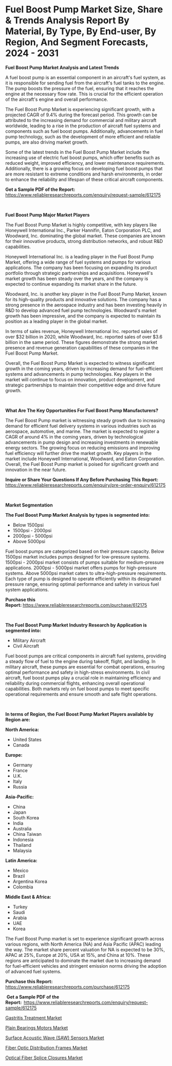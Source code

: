 <p><h1>Fuel Boost Pump Market Size, Share & Trends Analysis Report By Material, By Type, By End-user, By Region, And Segment Forecasts, 2024 - 2031</h1></p><p><strong>Fuel Boost Pump Market Analysis and Latest Trends</strong></p>
<p><p>A fuel boost pump is an essential component in an aircraft's fuel system, as it is responsible for sending fuel from the aircraft's fuel tanks to the engine. The pump boosts the pressure of the fuel, ensuring that it reaches the engine at the necessary flow rate. This is crucial for the efficient operation of the aircraft's engine and overall performance.</p><p>The Fuel Boost Pump Market is experiencing significant growth, with a projected CAGR of 9.4% during the forecast period. This growth can be attributed to the increasing demand for commercial and military aircraft worldwide, leading to a rise in the production of aircraft fuel systems and components such as fuel boost pumps. Additionally, advancements in fuel pump technology, such as the development of more efficient and reliable pumps, are also driving market growth.</p><p>Some of the latest trends in the Fuel Boost Pump Market include the increasing use of electric fuel boost pumps, which offer benefits such as reduced weight, improved efficiency, and lower maintenance requirements. Additionally, there is a growing focus on developing fuel boost pumps that are more resistant to extreme conditions and harsh environments, in order to enhance the reliability and lifespan of these critical aircraft components.</p></p>
<p><strong>Get a Sample PDF of the Report:&nbsp;</strong> <a href="https://www.reliableresearchreports.com/enquiry/request-sample/612175">https://www.reliableresearchreports.com/enquiry/request-sample/612175</a></p>
<p>&nbsp;</p>
<p><strong>Fuel Boost Pump Major Market Players</strong></p>
<p><p>The Fuel Boost Pump Market is highly competitive, with key players like Honeywell International Inc., Parker Hannifin, Eaton Corporation PLC, and Woodward, Inc. dominating the global market. These companies are known for their innovative products, strong distribution networks, and robust R&D capabilities. </p><p>Honeywell International Inc. is a leading player in the Fuel Boost Pump Market, offering a wide range of fuel systems and pumps for various applications. The company has been focusing on expanding its product portfolio through strategic partnerships and acquisitions. Honeywell's market growth has been steady over the years, and the company is expected to continue expanding its market share in the future.</p><p>Woodward, Inc. is another key player in the Fuel Boost Pump Market, known for its high-quality products and innovative solutions. The company has a strong presence in the aerospace industry and has been investing heavily in R&D to develop advanced fuel pump technologies. Woodward's market growth has been impressive, and the company is expected to maintain its position as a leading player in the global market.</p><p>In terms of sales revenue, Honeywell International Inc. reported sales of over $32 billion in 2020, while Woodward, Inc. reported sales of over $3.6 billion in the same period. These figures demonstrate the strong market presence and revenue generation capabilities of these companies in the Fuel Boost Pump Market. </p><p>Overall, the Fuel Boost Pump Market is expected to witness significant growth in the coming years, driven by increasing demand for fuel-efficient systems and advancements in pump technologies. Key players in the market will continue to focus on innovation, product development, and strategic partnerships to maintain their competitive edge and drive future growth.</p></p>
<p>&nbsp;</p>
<p><strong>What Are The Key Opportunities For Fuel Boost Pump Manufacturers?</strong></p>
<p><p>The Fuel Boost Pump market is witnessing steady growth due to increasing demand for efficient fuel delivery systems in various industries such as aerospace, automotive, and marine. The market is expected to register a CAGR of around 4% in the coming years, driven by technological advancements in pump design and increasing investments in renewable energy sectors. The growing focus on reducing emissions and improving fuel efficiency will further drive the market growth. Key players in the market include Honeywell International, Woodward, and Eaton Corporation. Overall, the Fuel Boost Pump market is poised for significant growth and innovation in the near future.</p></p>
<p><strong>Inquire or Share Your Questions If Any Before Purchasing This Report:</strong> <a href="https://www.reliableresearchreports.com/enquiry/pre-order-enquiry/612175">https://www.reliableresearchreports.com/enquiry/pre-order-enquiry/612175</a></p>
<p>&nbsp;</p>
<p><strong>Market Segmentation</strong></p>
<p><strong>The Fuel Boost Pump Market Analysis by types is segmented into:</strong></p>
<p><ul><li>Below 1500psi</li><li>1500psi - 2000psi</li><li>2000psi - 5000psi</li><li>Above 5000psi</li></ul></p>
<p><p>Fuel boost pumps are categorized based on their pressure capacity. Below 1500psi market includes pumps designed for low-pressure systems. 1500psi - 2000psi market consists of pumps suitable for medium-pressure applications. 2000psi - 5000psi market offers pumps for high-pressure systems. Above 5000psi market caters to ultra-high-pressure requirements. Each type of pump is designed to operate efficiently within its designated pressure range, ensuring optimal performance and safety in various fuel system applications.</p></p>
<p><strong>Purchase this Report:&nbsp;</strong><a href="https://www.reliableresearchreports.com/purchase/612175">https://www.reliableresearchreports.com/purchase/612175</a></p>
<p>&nbsp;</p>
<p><strong>The Fuel Boost Pump Market Industry Research by Application is segmented into:</strong></p>
<p><ul><li>Military Aircraft</li><li>Civil Aircraft</li></ul></p>
<p><p>Fuel boost pumps are critical components in aircraft fuel systems, providing a steady flow of fuel to the engine during takeoff, flight, and landing. In military aircraft, these pumps are essential for combat operations, ensuring optimal performance and safety in high-stress environments. In civil aircraft, fuel boost pumps play a crucial role in maintaining efficiency and reliability during commercial flights, enhancing overall operational capabilities. Both markets rely on fuel boost pumps to meet specific operational requirements and ensure smooth and safe flight operations.</p></p>
<p>&nbsp;</p>
<p><strong>In terms of Region, the Fuel Boost Pump Market Players available by Region are:</strong></p>
<p>
    <p> <strong> North America: </strong>
        <ul>
            <li>United States</li>
            <li>Canada</li>
        </ul>
        </p> 
    <p> <strong> Europe: </strong>
        <ul>
            <li>Germany</li>
            <li>France</li>
            <li>U.K.</li>
            <li>Italy</li>
            <li>Russia</li>
        </ul>
        </p> 
    <p> <strong> Asia-Pacific: </strong>
        <ul>
            <li>China</li>
            <li>Japan</li>
            <li>South Korea</li>
            <li>India</li>
            <li>Australia</li>
            <li>China Taiwan</li>
            <li>Indonesia</li>
            <li>Thailand</li>
            <li>Malaysia</li>
        </ul>
        </p> 
    <p> <strong> Latin America: </strong>
        <ul>
            <li>Mexico</li>
            <li>Brazil</li>
            <li>Argentina Korea</li>
            <li>Colombia</li>
        </ul>
        </p> 
    <p> <strong> Middle East & Africa: </strong>
        <ul>
            <li>Turkey</li>
            <li>Saudi</li>
            <li>Arabia</li>
            <li>UAE</li>
            <li>Korea</li>
        </ul>
    </p>
    </p>
<p><p>The Fuel Boost Pump market is set to experience significant growth across various regions, with North America (NA) and Asia Pacific (APAC) leading the way. The market share percent valuation for NA is expected to be 30%, APAC at 25%, Europe at 20%, USA at 15%, and China at 10%. These regions are anticipated to dominate the market due to increasing demand for fuel-efficient vehicles and stringent emission norms driving the adoption of advanced fuel systems.</p></p>
<p><strong>Purchase this Report: </strong><a href="https://www.reliableresearchreports.com/purchase/612175">https://www.reliableresearchreports.com/purchase/612175</a></p>
<p>&nbsp;<strong>Get a Sample PDF of the Report:&nbsp;&nbsp;</strong><a href="https://www.reliableresearchreports.com/enquiry/request-sample/612175">https://www.reliableresearchreports.com/enquiry/request-sample/612175</a></p>
<p><strong></strong></p>
<p><p><a href="https://medium.com/@jamesvasquez75/gastritis-treatment-market-competitive-analysis-market-trends-and-forecast-to-2031-0907fa63e345">Gastritis Treatment Market</a></p><p><a href="https://issuu.com/reportprime-2/docs/plain-bearings-motors-market-size-2030.pptx">Plain Bearings Motors Market</a></p><p><a href="https://issuu.com/reportprime-2/docs/surface-acoustic-wave-saw-sensors-market-size-2030">Surface Acoustic Wave (SAW) Sensors Market</a></p><p><a href="https://github.com/FassouRP/Market-Research-Report-List-3/blob/main/fiber-optic-distribution-frames-market.md">Fiber Optic Distribution Frames Market</a></p><p><a href="https://github.com/rahu1506/Market-Research-Report-List-3/blob/main/optical-fiber-splice-closures-market.md">Optical Fiber Splice Closures Market</a></p></p>